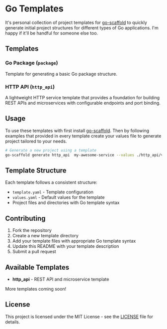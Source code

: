 # Go Templates

It's personal collection of project templates for [go-scaffold](https://github.com/go-scaffold/go-scaffold) to quickly generate initial project structures for different types of Go applications. I'm happy  if it'll be handful for someone else too.

## Templates

### Go Package (`package`)
Template for generating a basic Go package structure.

### HTTP API (`http_api`)
A lightweight HTTP service template that provides a foundation for building REST APIs and microservices with configurable endpoints and port binding.

## Usage

To use these templates with first install [go-scaffold](https://github.com/go-scaffold/go-scaffold). Then by following examples that provided in every template create your values file to generate project tailored to your needs.

```bash
# Generate a new project using a template
go-scaffold generate http_api  my-awesome-service --values ./http_api/values.yaml 
```

## Template Structure

Each template follows a consistent structure:
- `template.yaml` - Template configuration
- `values.yaml` - Default values for the template
- Project files and directories with Go template syntax

## Contributing

1. Fork the repository
2. Create a new template directory
3. Add your template files with appropriate Go template syntax
4. Update this README with your template description
5. Submit a pull request

## Available Templates

- **http_api** - REST API and microservice template

More templates coming soon!

## License

This project is licensed under the MIT License - see the [LICENSE](LICENSE) file for details.
